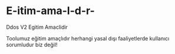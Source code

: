 # E-itim-ama-l-d-r-
Ddos V2 Egitim Amaclidir

Toolumuz eğitim amaçlıdır herhangi yasal dışı faaliyetlerde kullanıcı sorumludur biz değil!
